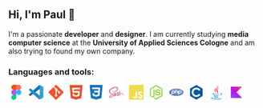 ## Hi, I'm Paul 👋

I'm a passionate <b>developer</b> and <b>designer</b>. I am currently studying <b>media computer science</b> at the <b>University of Applied Sciences Cologne</b> and am also trying to found my own company.


### Languages and tools:
  
<!-- Often used -->

<!-- Figma -->
<img align="left" style="padding-right: 10px" src="https://github.com/devicons/devicon/blob/master/icons/figma/figma-original.svg" title="Figma" alt="Figma" width="30" height="30"/>

<!-- VSCode -->
<img align="left" style="padding-right: 10px" src="https://github.com/devicons/devicon/blob/master/icons/vscode/vscode-original.svg" title="VSCode" alt="VSCode" width="30" height="30"/>

<!-- Git -->
<img align="left" style="padding-right: 10px" src="https://github.com/devicons/devicon/blob/master/icons/git/git-plain.svg" title="Git" alt="Git" width="30" height="30"/>

<!-- HTML -->
<img align="left" style="padding-right: 10px" src="https://github.com/devicons/devicon/blob/master/icons/html5/html5-plain.svg" title="HTML" alt="HTML" width="30" height="30"/>

<!-- CSS -->
<img align="left" style="padding-right: 10px" src="https://github.com/devicons/devicon/blob/master/icons/css3/css3-plain.svg" title="CSS" alt="CSS" width="30" height="30"/>

<!-- Sass -->
<img align="left" style="padding-right: 10px" src="https://github.com/devicons/devicon/blob/master/icons/sass/sass-original.svg" title="Sass" alt="Sass" width="30" height="30"/>

<!-- Javascript -->
<img align="left" style="padding-right: 10px" src="https://github.com/devicons/devicon/blob/master/icons/javascript/javascript-plain.svg" title="Javascript" alt="Javascript" width="30" height="30"/>

<!-- NodeJS -->
<img align="left" style="padding-right: 10px" src="https://github.com/devicons/devicon/blob/master/icons/nodejs/nodejs-plain.svg" title="NodeJS" alt="NodeJS" width="30" height="30"/>

<!-- PHP -->
<img align="left" style="padding-right: 10px" src="https://github.com/devicons/devicon/blob/master/icons/php/php-plain.svg" title="PHP" alt="PHP" width="30" height="30"/>


<!-- Sometimes used -->

<!-- C -->
<img align="left" style="padding-right: 10px" src="https://github.com/devicons/devicon/blob/master/icons/c/c-plain.svg" title="C" alt="C" width="30" height="30"/>

<!-- Java -->
<img align="left" style="padding-right: 10px" src="https://github.com/devicons/devicon/blob/master/icons/java/java-original.svg" title="Java" alt="Java" width="30" height="30"/>

<!-- Kotlin -->
<img align="left" style="padding-right: 10px" src="https://github.com/devicons/devicon/blob/master/icons/kotlin/kotlin-original.svg" title="Kotlin" alt="Kotlin" width="30" height="30"/>

